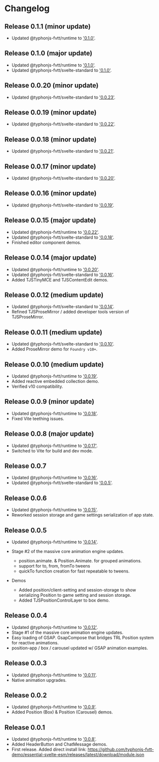 # Changelog
## Release 0.1.1 (minor update)
- Updated @typhonjs-fvtt/runtime to ['0.1.0'](https://github.com/typhonjs-fvtt-lib/typhonjs/releases/tag/0.1.1).

## Release 0.1.0 (major update)
- Updated @typhonjs-fvtt/runtime to ['0.1.0'](https://github.com/typhonjs-fvtt-lib/typhonjs/releases/tag/0.1.0).
- Updated @typhonjs-fvtt/svelte-standard to ['0.1.0'](https://github.com/typhonjs-fvtt-lib/svelte-standard/releases/tag/0.1.0).

## Release 0.0.20 (minor update)
- Updated @typhonjs-fvtt/svelte-standard to ['0.0.23'](https://github.com/typhonjs-fvtt-lib/svelte-standard/blob/main/CHANGELOG.md#release-0023).

## Release 0.0.19 (minor update)
- Updated @typhonjs-fvtt/svelte-standard to ['0.0.22'](https://github.com/typhonjs-fvtt-lib/svelte-standard/blob/main/CHANGELOG.md#release-0022).

## Release 0.0.18 (minor update)
- Updated @typhonjs-fvtt/svelte-standard to ['0.0.21'](https://github.com/typhonjs-fvtt-lib/svelte-standard/blob/main/CHANGELOG.md#release-0021).

## Release 0.0.17 (minor update)
- Updated @typhonjs-fvtt/svelte-standard to ['0.0.20'](https://github.com/typhonjs-fvtt-lib/svelte-standard/blob/main/CHANGELOG.md#release-0020).

## Release 0.0.16 (minor update)
- Updated @typhonjs-fvtt/svelte-standard to ['0.0.19'](https://github.com/typhonjs-fvtt-lib/svelte-standard/blob/main/CHANGELOG.md#release-0019).

## Release 0.0.15 (major update)
- Updated @typhonjs-fvtt/runtime to ['0.0.22'](https://github.com/typhonjs-fvtt-lib/typhonjs/blob/main/CHANGELOG.md#release-0022).
- Updated @typhonjs-fvtt/svelte-standard to ['0.0.18'](https://github.com/typhonjs-fvtt-lib/svelte-standard/blob/main/CHANGELOG.md#release-0018).
- Finished editor component demos.

## Release 0.0.14 (major update)
- Updated @typhonjs-fvtt/runtime to ['0.0.20'](https://github.com/typhonjs-fvtt-lib/typhonjs/blob/main/CHANGELOG.md#release-0020).
- Updated @typhonjs-fvtt/svelte-standard to ['0.0.16'](https://github.com/typhonjs-fvtt-lib/svelte-standard/blob/main/CHANGELOG.md#release-0016).
- Added TJSTinyMCE and TJSContentEdit demos.

## Release 0.0.12 (medium update)
- Updated @typhonjs-fvtt/svelte-standard to ['0.0.14'](https://github.com/typhonjs-fvtt-lib/svelte-standard/blob/main/CHANGELOG.md#release-0014).
- Refined TJSProseMirror / added developer tools version of TJSProseMirror.

## Release 0.0.11 (medium update)
- Updated @typhonjs-fvtt/svelte-standard to ['0.0.10'](https://github.com/typhonjs-fvtt-lib/svelte-standard/blob/main/CHANGELOG.md#release-0010).
- Added ProseMirror demo for `Foundry v10+`.
 
## Release 0.0.10 (medium update)
- Updated @typhonjs-fvtt/runtime to ['0.0.19'](https://github.com/typhonjs-fvtt-lib/typhonjs/blob/main/CHANGELOG.md#release-0019).
- Added reactive embedded collection demo.
- Verified v10 compatibility.

## Release 0.0.9 (minor update)
- Updated @typhonjs-fvtt/runtime to ['0.0.18'](https://github.com/typhonjs-fvtt-lib/typhonjs/blob/main/CHANGELOG.md#release-0018).
- Fixed Vite teething issues.

## Release 0.0.8 (major update)
- Updated @typhonjs-fvtt/runtime to ['0.0.17'](https://github.com/typhonjs-fvtt-lib/typhonjs/blob/main/CHANGELOG.md#release-0017).
- Switched to Vite for build and dev mode.

## Release 0.0.7
- Updated @typhonjs-fvtt/runtime to ['0.0.16'](https://github.com/typhonjs-fvtt-lib/typhonjs/blob/main/CHANGELOG.md#release-0016).
- Updated @typhonjs-fvtt/svelte-standard to ['0.0.5'](https://github.com/typhonjs-fvtt-lib/svelte-standard/blob/main/CHANGELOG.md#release-005).

## Release 0.0.6
- Updated @typhonjs-fvtt/runtime to ['0.0.15'](https://github.com/typhonjs-fvtt-lib/typhonjs/blob/main/CHANGELOG.md#release-0015).
- Reworked session storage and game settings serialization of app state.

## Release 0.0.5
- Updated @typhonjs-fvtt/runtime to ['0.0.14'](https://github.com/typhonjs-fvtt-lib/typhonjs/blob/main/CHANGELOG.md#release-0014).
- Stage #2 of the massive core animation engine updates.
  - position.animate.<xxx> & Position.Animate.<xxx> for grouped animations.
  - support for to, from, fromTo tweens
  - quickTo function creation for fast repeatable to tweens.

- Demos
  - Added position/client-setting and session-storage to show serializing Position to game setting and session storage.
  - Added TJSPositionControlLayer to box demo.

## Release 0.0.4
- Updated @typhonjs-fvtt/runtime to ['0.0.12'](https://github.com/typhonjs-fvtt-lib/typhonjs/blob/main/CHANGELOG.md#release-0012).
- Stage #1 of the massive core animation engine updates.
- Easy loading of GSAP. GsapCompose that bridges TRL Position system for reactive animations.
- position-app / box / carousel updated w/ GSAP animation examples.

## Release 0.0.3
- Updated @typhonjs-fvtt/runtime to ['0.0.11'](https://github.com/typhonjs-fvtt-lib/typhonjs/blob/main/CHANGELOG.md#release-0011).
- Native animation upgrades.  

## Release 0.0.2
- Updated @typhonjs-fvtt/runtime to ['0.0.9'](https://github.com/typhonjs-fvtt-lib/typhonjs/blob/main/CHANGELOG.md#release-008).
- Added Position (Box) & Position (Carousel) demos.

## Release 0.0.1
- Updated @typhonjs-fvtt/runtime to ['0.0.8'](https://github.com/typhonjs-fvtt-lib/typhonjs/blob/main/CHANGELOG.md#release-008).
- Added HeaderButton and ChatMessage demos.
- First release. Added direct install link: https://github.com/typhonjs-fvtt-demo/essential-svelte-esm/releases/latest/download/module.json
